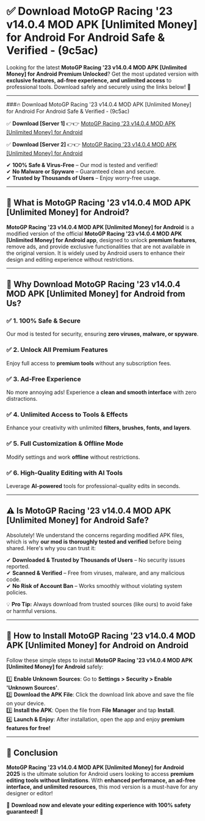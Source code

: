 
# ✅ Download MotoGP Racing '23 v14.0.4 MOD APK [Unlimited Money] for Android For Android Safe & Verified -  (9c5ac) 

Looking for the latest **MotoGP Racing '23 v14.0.4 MOD APK [Unlimited Money] for Android Premium Unlocked**? Get the most updated version with **exclusive features, ad-free experience, and unlimited access** to professional tools. Download safely and securely using the links below! 🚀  

---

###🔥 Download MotoGP Racing '23 v14.0.4 MOD APK [Unlimited Money] for Android For Android Safe & Verified -  (9c5ac)  

✅ **Download [Server 1]** 👉👉 [MotoGP Racing '23 v14.0.4 MOD APK [Unlimited Money] for Android ](https://apkcomod.com?title=MotoGP_Racing_'23_v14.0.4_MOD_APK_[Unlimited_Money]_for_Android)  

✅ **Download [Server 2]** 👉👉 [MotoGP Racing '23 v14.0.4 MOD APK [Unlimited Money] for Android ](https://apkcomod.com?title=MotoGP_Racing_'23_v14.0.4_MOD_APK_[Unlimited_Money]_for_Android)  

✔ **100% Safe & Virus-Free** – Our mod is tested and verified!  
✔ **No Malware or Spyware** – Guaranteed clean and secure.  
✔ **Trusted by Thousands of Users** – Enjoy worry-free usage.  

---

## 📌 What is MotoGP Racing '23 v14.0.4 MOD APK [Unlimited Money] for Android?  

**MotoGP Racing '23 v14.0.4 MOD APK [Unlimited Money] for Android** is a modified version of the official **MotoGP Racing '23 v14.0.4 MOD APK [Unlimited Money] for Android app**, designed to unlock **premium features**, remove ads, and provide exclusive functionalities that are not available in the original version. It is widely used by Android users to enhance their design and editing experience without restrictions.  

---

## 🌟 Why Download MotoGP Racing '23 v14.0.4 MOD APK [Unlimited Money] for Android from Us?  

### ✅ 1. 100% Safe & Secure  
Our mod is tested for security, ensuring **zero viruses, malware, or spyware**.  

### ✅ 2. Unlock All Premium Features  
Enjoy full access to **premium tools** without any subscription fees.  

### ✅ 3. Ad-Free Experience  
No more annoying ads! Experience a **clean and smooth interface** with zero distractions.  

### ✅ 4. Unlimited Access to Tools & Effects  
Enhance your creativity with unlimited **filters, brushes, fonts, and layers**.  

### ✅ 5. Full Customization & Offline Mode  
Modify settings and work **offline** without restrictions.  

### ✅ 6. High-Quality Editing with AI Tools  
Leverage **AI-powered** tools for professional-quality edits in seconds.  

---

## ⚠️ Is MotoGP Racing '23 v14.0.4 MOD APK [Unlimited Money] for Android Safe?  

Absolutely! We understand the concerns regarding modified APK files, which is why **our mod is thoroughly tested and verified** before being shared. Here's why you can trust it:  

✔ **Downloaded & Trusted by Thousands of Users** – No security issues reported.  
✔ **Scanned & Verified** – Free from viruses, malware, and any malicious code.  
✔ **No Risk of Account Ban** – Works smoothly without violating system policies.  

💡 **Pro Tip:** Always download from trusted sources (like ours) to avoid fake or harmful versions.  

---

## 📲 How to Install MotoGP Racing '23 v14.0.4 MOD APK [Unlimited Money] for Android on Android  

Follow these simple steps to install **MotoGP Racing '23 v14.0.4 MOD APK [Unlimited Money] for Android** safely:  

1️⃣ **Enable Unknown Sources**: Go to **Settings > Security > Enable 'Unknown Sources'**.  
2️⃣ **Download the APK File**: Click the download link above and save the file on your device.  
3️⃣ **Install the APK**: Open the file from **File Manager** and tap **Install**.  
4️⃣ **Launch & Enjoy**: After installation, open the app and enjoy **premium features for free!**  

---

## 🚀 Conclusion  

**MotoGP Racing '23 v14.0.4 MOD APK [Unlimited Money] for Android 2025** is the ultimate solution for Android users looking to access **premium editing tools without limitations**. With **enhanced performance, an ad-free interface, and unlimited resources**, this mod version is a must-have for any designer or editor!  

🔻 **Download now and elevate your editing experience with 100% safety guaranteed!** 🔻  
